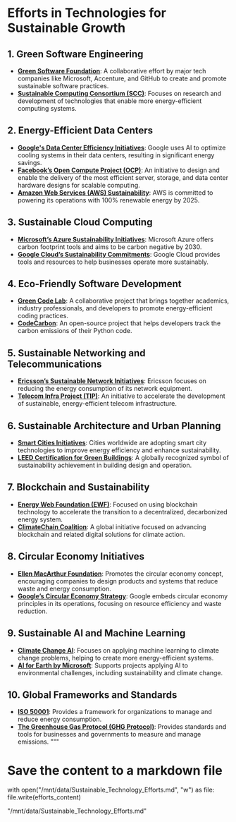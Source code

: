 
# Efforts in Technologies for Sustainable Growth

## 1. Green Software Engineering

- **[Green Software Foundation](https://greensoftware.foundation/)**: A collaborative effort by major tech companies like Microsoft, Accenture, and GitHub to create and promote sustainable software practices.
- **[Sustainable Computing Consortium (SCC)](https://www.cmu.edu/silicon-valley/academics/sustainable-computing-consortium.html)**: Focuses on research and development of technologies that enable more energy-efficient computing systems.

## 2. Energy-Efficient Data Centers

- **[Google's Data Center Efficiency Initiatives](https://www.google.com/about/datacenters/efficiency/)**: Google uses AI to optimize cooling systems in their data centers, resulting in significant energy savings.
- **[Facebook’s Open Compute Project (OCP)](https://www.opencompute.org/)**: An initiative to design and enable the delivery of the most efficient server, storage, and data center hardware designs for scalable computing.
- **[Amazon Web Services (AWS) Sustainability](https://sustainability.aboutamazon.com/)**: AWS is committed to powering its operations with 100% renewable energy by 2025.

## 3. Sustainable Cloud Computing

- **[Microsoft’s Azure Sustainability Initiatives](https://azure.microsoft.com/en-us/global-infrastructure/sustainability/)**: Microsoft Azure offers carbon footprint tools and aims to be carbon negative by 2030.
- **[Google Cloud’s Sustainability Commitments](https://cloud.google.com/sustainability)**: Google Cloud provides tools and resources to help businesses operate more sustainably.

## 4. Eco-Friendly Software Development

- **[Green Code Lab](https://www.greencodelab.fr/)**: A collaborative project that brings together academics, industry professionals, and developers to promote energy-efficient coding practices.
- **[CodeCarbon](https://codecarbon.io/)**: An open-source project that helps developers track the carbon emissions of their Python code.

## 5. Sustainable Networking and Telecommunications

- **[Ericsson’s Sustainable Network Initiatives](https://www.ericsson.com/en/sustainability-and-corporate-responsibility/energy-performance)**: Ericsson focuses on reducing the energy consumption of its network equipment.
- **[Telecom Infra Project (TIP)](https://telecominfraproject.com/)**: An initiative to accelerate the development of sustainable, energy-efficient telecom infrastructure.

## 6. Sustainable Architecture and Urban Planning

- **[Smart Cities Initiatives](https://www.smartcitiesworld.net/)**: Cities worldwide are adopting smart city technologies to improve energy efficiency and enhance sustainability.
- **[LEED Certification for Green Buildings](https://www.usgbc.org/leed)**: A globally recognized symbol of sustainability achievement in building design and operation.

## 7. Blockchain and Sustainability

- **[Energy Web Foundation (EWF)](https://www.energyweb.org/)**: Focused on using blockchain technology to accelerate the transition to a decentralized, decarbonized energy system.
- **[ClimateChain Coalition](https://www.climatechaincoalition.org/)**: A global initiative focused on advancing blockchain and related digital solutions for climate action.

## 8. Circular Economy Initiatives

- **[Ellen MacArthur Foundation](https://www.ellenmacarthurfoundation.org/)**: Promotes the circular economy concept, encouraging companies to design products and systems that reduce waste and energy consumption.
- **[Google’s Circular Economy Strategy](https://sustainability.google/progress/projects/circular-economy/)**: Google embeds circular economy principles in its operations, focusing on resource efficiency and waste reduction.

## 9. Sustainable AI and Machine Learning

- **[Climate Change AI](https://www.climatechange.ai/)**: Focuses on applying machine learning to climate change problems, helping to create more energy-efficient systems.
- **[AI for Earth by Microsoft](https://www.microsoft.com/en-us/ai/ai-for-earth)**: Supports projects applying AI to environmental challenges, including sustainability and climate change.

## 10. Global Frameworks and Standards

- **[ISO 50001](https://www.iso.org/iso-50001-energy-management.html)**: Provides a framework for organizations to manage and reduce energy consumption.
- **[The Greenhouse Gas Protocol (GHG Protocol)](https://ghgprotocol.org/)**: Provides standards and tools for businesses and governments to measure and manage emissions.
"""

# Save the content to a markdown file

with open("/mnt/data/Sustainable_Technology_Efforts.md", "w") as file:
    file.write(efforts_content)

"/mnt/data/Sustainable_Technology_Efforts.md"
